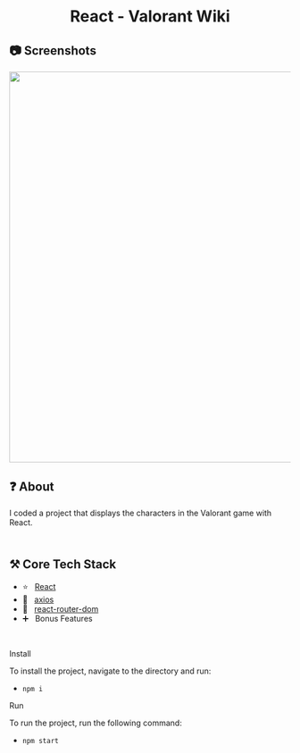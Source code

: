 <h1 align="center">
   React - Valorant Wiki
</h1>

<h2>
📷 Screenshots
</h2>

<p align="center">
  <img src="https://github.com/ozkannbuyuk/react-valorant-wiki/assets/111967202/b918a266-f769-4a41-b920-67cb823ffea0" width="700" />
</p>

<h2>
❓ About
</h2>

I coded a project that displays the characters in the Valorant game with React.

<h2>
<br />
⚒️ Core Tech Stack
</h2>

- ⭐️ &nbsp; [React](https://legacy.reactjs.org)
- 💙 &nbsp; [axios](https://www.npmjs.com/package/axios)
- 💛 &nbsp; [react-router-dom](https://www.npmjs.com/package/react-router-dom)
- ➕ &nbsp; Bonus Features

<br />

Install

To install the project, navigate to the directory and run:

- `npm i`

Run

To run the project, run the following command:

- `npm start`
